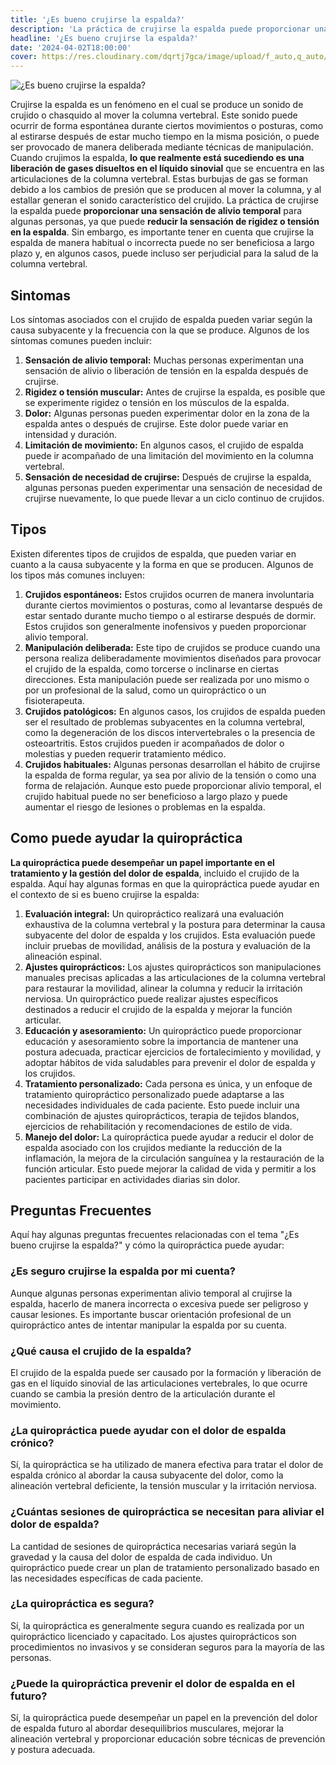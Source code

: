 ```yaml
---
title: '¿Es bueno crujirse la espalda?'
description: 'La práctica de crujirse la espalda puede proporcionar una sensación de alivio temporal, pero puede ser perjudicial para la salud de la columna vertebral.'
headline: '¿Es bueno crujirse la espalda?'
date: '2024-04-02T18:00:00'
cover: https://res.cloudinary.com/dqrtj7gca/image/upload/f_auto,q_auto/v1/website/blog/es-bueno-crujirse-la-espalda
---
```

![¿Es bueno crujirse la espalda?](https://res.cloudinary.com/dqrtj7gca/image/upload/f_auto,q_auto/v1/website/blog/es-bueno-crujirse-la-espalda)

Crujirse la espalda es un fenómeno en el cual se produce un sonido de crujido o chasquido al mover la columna vertebral. Este sonido puede ocurrir de forma espontánea durante ciertos movimientos o posturas, como al estirarse después de estar mucho tiempo en la misma posición, o puede ser provocado de manera deliberada mediante técnicas de manipulación.
Cuando crujimos la espalda, **lo que realmente está sucediendo es una liberación de gases disueltos en el líquido sinovial** que se encuentra en las articulaciones de la columna vertebral. Estas burbujas de gas se forman debido a los cambios de presión que se producen al mover la columna, y al estallar generan el sonido característico del crujido.
La práctica de crujirse la espalda puede **proporcionar una sensación de alivio temporal** para algunas personas, ya que puede **reducir la sensación de rigidez o tensión en la espalda**. Sin embargo, es importante tener en cuenta que crujirse la espalda de manera habitual o incorrecta puede no ser beneficiosa a largo plazo y, en algunos casos, puede incluso ser perjudicial para la salud de la columna vertebral.
## Sintomas
Los síntomas asociados con el crujido de espalda pueden variar según la causa subyacente y la frecuencia con la que se produce. Algunos de los síntomas comunes pueden incluir:
1) **Sensación de alivio temporal:** Muchas personas experimentan una sensación de alivio o liberación de tensión en la espalda después de crujirse.
2) **Rigidez o tensión muscular:** Antes de crujirse la espalda, es posible que se experimente rigidez o tensión en los músculos de la espalda.
3) **Dolor:** Algunas personas pueden experimentar dolor en la zona de la espalda antes o después de crujirse. Este dolor puede variar en intensidad y duración.
4) **Limitación de movimiento:** En algunos casos, el crujido de espalda puede ir acompañado de una limitación del movimiento en la columna vertebral.
5) **Sensación de necesidad de crujirse:** Después de crujirse la espalda, algunas personas pueden experimentar una sensación de necesidad de crujirse nuevamente, lo que puede llevar a un ciclo continuo de crujidos.

## Tipos
Existen diferentes tipos de crujidos de espalda, que pueden variar en cuanto a la causa subyacente y la forma en que se producen. Algunos de los tipos más comunes incluyen:
1) **Crujidos espontáneos:** Estos crujidos ocurren de manera involuntaria durante ciertos movimientos o posturas, como al levantarse después de estar sentado durante mucho tiempo o al estirarse después de dormir. Estos crujidos son generalmente inofensivos y pueden proporcionar alivio temporal.
2) **Manipulación deliberada:** Este tipo de crujidos se produce cuando una persona realiza deliberadamente movimientos diseñados para provocar el crujido de la espalda, como torcerse o inclinarse en ciertas direcciones. Esta manipulación puede ser realizada por uno mismo o por un profesional de la salud, como un quiropráctico o un fisioterapeuta.
3) **Crujidos patológicos:** En algunos casos, los crujidos de espalda pueden ser el resultado de problemas subyacentes en la columna vertebral, como la degeneración de los discos intervertebrales o la presencia de osteoartritis. Estos crujidos pueden ir acompañados de dolor o molestias y pueden requerir tratamiento médico.
4) **Crujidos habituales:** Algunas personas desarrollan el hábito de crujirse la espalda de forma regular, ya sea por alivio de la tensión o como una forma de relajación. Aunque esto puede proporcionar alivio temporal, el crujido habitual puede no ser beneficioso a largo plazo y puede aumentar el riesgo de lesiones o problemas en la espalda.
## Como puede ayudar la quiropráctica
**La quiropráctica puede desempeñar un papel importante en el tratamiento y la gestión del dolor de espalda**, incluido el crujido de la espalda. Aquí hay algunas formas en que la quiropráctica puede ayudar en el contexto de si es bueno crujirse la espalda:
1) **Evaluación integral:** Un quiropráctico realizará una evaluación exhaustiva de la columna vertebral y la postura para determinar la causa subyacente del dolor de espalda y los crujidos. Esta evaluación puede incluir pruebas de movilidad, análisis de la postura y evaluación de la alineación espinal.
2) **Ajustes quiroprácticos:** Los ajustes quiroprácticos son manipulaciones manuales precisas aplicadas a las articulaciones de la columna vertebral para restaurar la movilidad, alinear la columna y reducir la irritación nerviosa. Un quiropráctico puede realizar ajustes específicos destinados a reducir el crujido de la espalda y mejorar la función articular.
3) **Educación y asesoramiento:** Un quiropráctico puede proporcionar educación y asesoramiento sobre la importancia de mantener una postura adecuada, practicar ejercicios de fortalecimiento y movilidad, y adoptar hábitos de vida saludables para prevenir el dolor de espalda y los crujidos.
4) **Tratamiento personalizado:** Cada persona es única, y un enfoque de tratamiento quiropráctico personalizado puede adaptarse a las necesidades individuales de cada paciente. Esto puede incluir una combinación de ajustes quiroprácticos, terapia de tejidos blandos, ejercicios de rehabilitación y recomendaciones de estilo de vida.
5) **Manejo del dolor:** La quiropráctica puede ayudar a reducir el dolor de espalda asociado con los crujidos mediante la reducción de la inflamación, la mejora de la circulación sanguínea y la restauración de la función articular. Esto puede mejorar la calidad de vida y permitir a los pacientes participar en actividades diarias sin dolor.
## Preguntas Frecuentes
Aquí hay algunas preguntas frecuentes relacionadas con el tema "¿Es bueno crujirse la espalda?" y cómo la quiropráctica puede ayudar:
### ¿Es seguro crujirse la espalda por mi cuenta?
Aunque algunas personas experimentan alivio temporal al crujirse la espalda, hacerlo de manera incorrecta o excesiva puede ser peligroso y causar lesiones. Es importante buscar orientación profesional de un quiropráctico antes de intentar manipular la espalda por su cuenta.
### ¿Qué causa el crujido de la espalda?
El crujido de la espalda puede ser causado por la formación y liberación de gas en el líquido sinovial de las articulaciones vertebrales, lo que ocurre cuando se cambia la presión dentro de la articulación durante el movimiento.
### ¿La quiropráctica puede ayudar con el dolor de espalda crónico?
Sí, la quiropráctica se ha utilizado de manera efectiva para tratar el dolor de espalda crónico al abordar la causa subyacente del dolor, como la alineación vertebral deficiente, la tensión muscular y la irritación nerviosa.
### ¿Cuántas sesiones de quiropráctica se necesitan para aliviar el dolor de espalda?
La cantidad de sesiones de quiropráctica necesarias variará según la gravedad y la causa del dolor de espalda de cada individuo. Un quiropráctico puede crear un plan de tratamiento personalizado basado en las necesidades específicas de cada paciente.
### ¿La quiropráctica es segura?
Sí, la quiropráctica es generalmente segura cuando es realizada por un quiropráctico licenciado y capacitado. Los ajustes quiroprácticos son procedimientos no invasivos y se consideran seguros para la mayoría de las personas.
### ¿Puede la quiropráctica prevenir el dolor de espalda en el futuro?
Sí, la quiropráctica puede desempeñar un papel en la prevención del dolor de espalda futuro al abordar desequilibrios musculares, mejorar la alineación vertebral y proporcionar educación sobre técnicas de prevención y postura adecuada.
